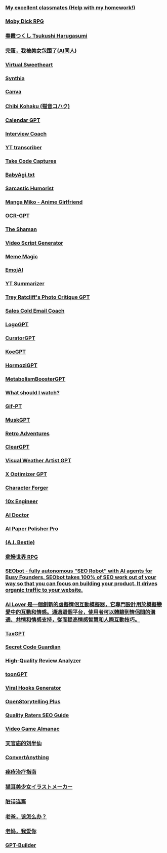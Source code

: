 ### [My excellent classmates (Help with my homework!)](https://github.com/lxfater/Awesome-GPTs/blob/main/prompt/My-excellent-classmates-(Help-with-my-homework!).md)
### [Moby Dick RPG](https://github.com/lxfater/Awesome-GPTs/blob/main/prompt/Moby-Dick-RPG.md)
### [春霞つくし Tsukushi Harugasumi](https://github.com/lxfater/Awesome-GPTs/blob/main/prompt/春霞つくし-Tsukushi-Harugasumi.md)
### [完蛋，我被美女包围了(AI同人)](https://github.com/lxfater/Awesome-GPTs/blob/main/prompt/完蛋，我被美女包围了(AI同人).md)
### [Virtual Sweetheart](https://github.com/lxfater/Awesome-GPTs/blob/main/prompt/Virtual-Sweetheart.md)
### [Synthia ](https://github.com/lxfater/Awesome-GPTs/blob/main/prompt/Synthia-.md)
### [Canva](https://github.com/lxfater/Awesome-GPTs/blob/main/prompt/Canva.md)
### [Chibi Kohaku (猫音コハク)](https://github.com/lxfater/Awesome-GPTs/blob/main/prompt/Chibi-Kohaku-(猫音コハク).md)
### [Calendar GPT](https://github.com/lxfater/Awesome-GPTs/blob/main/prompt/Calendar-GPT.md)
### [Interview Coach](https://github.com/lxfater/Awesome-GPTs/blob/main/prompt/Interview-Coach.md)
### [YT transcriber](https://github.com/lxfater/Awesome-GPTs/blob/main/prompt/YT-transcriber.md)
### [Take Code Captures](https://github.com/lxfater/Awesome-GPTs/blob/main/prompt/Take-Code-Captures.md)
### [BabyAgi.txt](https://github.com/lxfater/Awesome-GPTs/blob/main/prompt/BabyAgi.txt.md)
### [Sarcastic Humorist](https://github.com/lxfater/Awesome-GPTs/blob/main/prompt/Sarcastic-Humorist.md)
### [Manga Miko - Anime Girlfriend](https://github.com/lxfater/Awesome-GPTs/blob/main/prompt/Manga-Miko---Anime-Girlfriend.md)
### [OCR-GPT](https://github.com/lxfater/Awesome-GPTs/blob/main/prompt/OCR-GPT.md)

### [The Shaman](https://github.com/lxfater/Awesome-GPTs/blob/main/prompt/The-Shaman.md)
### [Video Script Generator](https://github.com/lxfater/Awesome-GPTs/blob/main/prompt/Video-Script-Generator.md)
### [Meme Magic](https://github.com/lxfater/Awesome-GPTs/blob/main/prompt/Meme-Magic.md)
### [EmojAI](https://github.com/lxfater/Awesome-GPTs/blob/main/prompt/EmojAI.md)
### [YT Summarizer](https://github.com/lxfater/Awesome-GPTs/blob/main/prompt/YT-Summarizer.md)
### [Trey Ratcliff's Photo Critique GPT](https://github.com/lxfater/Awesome-GPTs/blob/main/prompt/Trey-Ratcliff's-Photo-Critique-GPT.md)
### [Sales Cold Email Coach](https://github.com/lxfater/Awesome-GPTs/blob/main/prompt/Sales-Cold-Email-Coach.md)
### [LogoGPT](https://github.com/lxfater/Awesome-GPTs/blob/main/prompt/LogoGPT.md)
### [CuratorGPT](https://github.com/lxfater/Awesome-GPTs/blob/main/prompt/CuratorGPT.md)
### [KoeGPT](https://github.com/lxfater/Awesome-GPTs/blob/main/prompt/KoeGPT.md)
### [HormoziGPT](https://github.com/lxfater/Awesome-GPTs/blob/main/prompt/HormoziGPT.md)
### [MetabolismBoosterGPT](https://github.com/lxfater/Awesome-GPTs/blob/main/prompt/MetabolismBoosterGPT.md)
### [What should I watch?](https://github.com/lxfater/Awesome-GPTs/blob/main/prompt/What-should-I-watch?.md)
### [Gif-PT](https://github.com/lxfater/Awesome-GPTs/blob/main/prompt/Gif-PT.md)
### [MuskGPT](https://github.com/lxfater/Awesome-GPTs/blob/main/prompt/MuskGPT.md)
### [Retro Adventures](https://github.com/lxfater/Awesome-GPTs/blob/main/prompt/Retro-Adventures.md)
### [ClearGPT](https://github.com/lxfater/Awesome-GPTs/blob/main/prompt/ClearGPT.md)
### [Visual Weather Artist GPT](https://github.com/lxfater/Awesome-GPTs/blob/main/prompt/Visual-Weather-Artist-GPT.md)
### [X Optimizer GPT](https://github.com/lxfater/Awesome-GPTs/blob/main/prompt/X-Optimizer-GPT.md)
### [Character Forger](https://github.com/lxfater/Awesome-GPTs/blob/main/prompt/Character-Forger.md)
### [10x Engineer](https://github.com/lxfater/Awesome-GPTs/blob/main/prompt/10x-Engineer.md)
### [AI Doctor](https://github.com/lxfater/Awesome-GPTs/blob/main/prompt/AI-Doctor.md)
### [AI Paper Polisher Pro](https://github.com/lxfater/Awesome-GPTs/blob/main/prompt/AI-Paper-Polisher-Pro.md)
### [(A.I. Bestie)](https://github.com/lxfater/Awesome-GPTs/blob/main/prompt/(A.I.-Bestie).md)
### [悲慘世界 RPG](https://github.com/lxfater/Awesome-GPTs/blob/main/prompt/悲慘世界-RPG.md)
### [SEObot - fully autonomous "SEO Robot" with AI agents for Busy Founders. SEObot takes 100% of SEO work out of your way so that you can focus on building your product. It drives organic traffic to your website.](https://github.com/lxfater/Awesome-GPTs/blob/main/prompt/SEObot---fully-autonomous-"SEO-Robot"-with-AI-agents-for-Busy-Founders.-SEObot-takes-100%-of-SEO-work-out-of-your-way-so-that-you-can-focus-on-building-your-product.-It-drives-organic-traffic-to-your-website..md)
### [AI Lover 是一個創新的虛擬情侶互動模擬器，它專門設計用於模擬戀愛中的互動和情感。通過這個平台，使用者可以體驗到情侶間的溝通、共情和情感支持，從而提高情感智慧和人際互動技巧。](https://github.com/lxfater/Awesome-GPTs/blob/main/prompt/AI-Lover-是一個創新的虛擬情侶互動模擬器，它專門設計用於模擬戀愛中的互動和情感。通過這個平台，使用者可以體驗到情侶間的溝通、共情和情感支持，從而提高情感智慧和人際互動技巧。.md)
### [TaxGPT](https://github.com/lxfater/Awesome-GPTs/blob/main/prompt/TaxGPT.md)
### [Secret Code Guardian](https://github.com/lxfater/Awesome-GPTs/blob/main/prompt/Secret-Code-Guardian.md)
### [High-Quality Review Analyzer](https://github.com/lxfater/Awesome-GPTs/blob/main/prompt/High-Quality-Review-Analyzer.md)
### [toonGPT](https://github.com/lxfater/Awesome-GPTs/blob/main/prompt/toonGPT.md)
### [Viral Hooks Generator](https://github.com/lxfater/Awesome-GPTs/blob/main/prompt/Viral-Hooks-Generator.md)
### [OpenStorytelling Plus](https://github.com/lxfater/Awesome-GPTs/blob/main/prompt/OpenStorytelling-Plus.md)
### [Quality Raters SEO Guide](https://github.com/lxfater/Awesome-GPTs/blob/main/prompt/Quality-Raters-SEO-Guide.md)
### [Video Game Almanac](https://github.com/lxfater/Awesome-GPTs/blob/main/prompt/Video-Game-Almanac.md)
### [天官庙的刘半仙](https://github.com/lxfater/Awesome-GPTs/blob/main/prompt/天官庙的刘半仙.md)
### [ConvertAnything](https://github.com/lxfater/Awesome-GPTs/blob/main/prompt/ConvertAnything.md)
### [痤疮治疗指南](https://github.com/lxfater/Awesome-GPTs/blob/main/prompt/痤疮治疗指南.md)
### [猫耳美少女イラストメーカー](https://github.com/lxfater/Awesome-GPTs/blob/main/prompt/猫耳美少女イラストメーカー.md)
### [脏话连篇](https://github.com/lxfater/Awesome-GPTs/blob/main/prompt/脏话连篇.md)
### [老爸，该怎么办？](https://github.com/lxfater/Awesome-GPTs/blob/main/prompt/老爸，该怎么办？.md)
### [老妈，我爱你](https://github.com/lxfater/Awesome-GPTs/blob/main/prompt/老妈，我爱你.md)
### [GPT-Builder](https://github.com/lxfater/Awesome-GPTs/blob/main/prompt/GPT-Builder.md)
